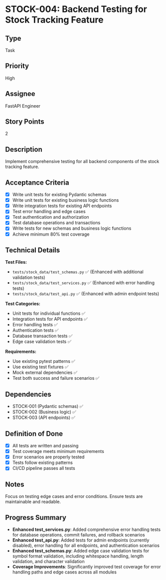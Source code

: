 # STOCK-004: Backend Testing for Stock Tracking Feature

## Type
Task

## Priority
High

## Assignee
FastAPI Engineer

## Story Points
2

## Description
Implement comprehensive testing for all backend components of the stock tracking feature.

## Acceptance Criteria
- [x] Write unit tests for existing Pydantic schemas
- [x] Write unit tests for existing business logic functions
- [x] Write integration tests for existing API endpoints
- [x] Test error handling and edge cases
- [x] Test authentication and authorization
- [x] Test database operations and transactions
- [x] Write tests for new schemas and business logic functions
- [x] Achieve minimum 80% test coverage

## Technical Details
**Test Files:**
- `tests/stock_data/test_schemas.py` ✅ (Enhanced with additional validation tests)
- `tests/stock_data/test_services.py` ✅ (Enhanced with error handling tests)
- `tests/stock_data/test_api.py` ✅ (Enhanced with admin endpoint tests)

**Test Categories:**
- Unit tests for individual functions ✅
- Integration tests for API endpoints ✅
- Error handling tests ✅
- Authentication tests ✅
- Database transaction tests ✅
- Edge case validation tests ✅

**Requirements:**
- Use existing pytest patterns ✅
- Use existing test fixtures ✅
- Mock external dependencies ✅
- Test both success and failure scenarios ✅

## Dependencies
- STOCK-001 (Pydantic schemas) ✅
- STOCK-002 (Business logic) ✅
- STOCK-003 (API endpoints) ✅

## Definition of Done
- [x] All tests are written and passing
- [x] Test coverage meets minimum requirements
- [x] Error scenarios are properly tested
- [x] Tests follow existing patterns
- [x] CI/CD pipeline passes all tests

## Notes
Focus on testing edge cases and error conditions. Ensure tests are maintainable and readable.

## Progress Summary
- **Enhanced test_services.py**: Added comprehensive error handling tests for database operations, commit failures, and rollback scenarios
- **Enhanced test_api.py**: Added tests for admin endpoints (currently disabled), error handling for all endpoints, and authentication scenarios
- **Enhanced test_schemas.py**: Added edge case validation tests for symbol format validation, including whitespace handling, length validation, and character validation
- **Coverage Improvements**: Significantly improved test coverage for error handling paths and edge cases across all modules
